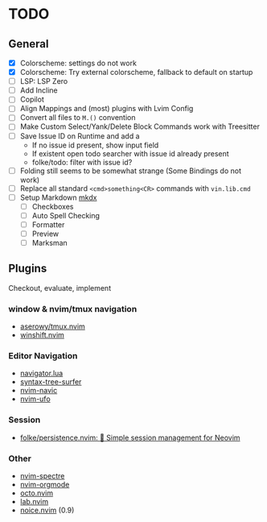 # TODO

## General

- [x] Colorscheme: settings do not work
- [x] Colorscheme: Try external colorscheme, fallback to default on startup
- [ ] LSP: LSP Zero
- [ ] Add Incline
- [ ] Copilot
- [ ] Align Mappings and (most) plugins with Lvim Config
- [ ] Convert all files to `M.()` convention
- [ ] Make Custom Select/Yank/Delete Block Commands work with Treesitter
- [ ] Save Issue ID on Runtime and add a
  - If no issue id present, show input field
  - If existent open todo searcher with issue id already present
  - folke/todo: filter with issue id?
- [ ] Folding still seems to be somewhat strange (Some Bindings do not work)
- [ ] Replace all standard `<cmd>something<CR>` commands with `vin.lib.cmd`
- [ ] Setup Markdown [mkdx](https://github.com/SidOfc/mkdx)
  - [ ] Checkboxes
  - [ ] Auto Spell Checking
  - [ ] Formatter
  - [ ] Preview
  - [ ] Marksman

## Plugins

Checkout, evaluate, implement

### window & nvim/tmux navigation

- [aserowy/tmux.nvim](https://github.com/aserowy/tmux.nvim)
- [winshift.nvim](https://github.com/sindrets/winshift.nvim)

### Editor Navigation

- [navigator.lua](https://github.com/ray-x/navigator.lua)
- [syntax-tree-surfer](https://github.com/ziontee113/syntax-tree-surfer)
- [nvim-navic](https://github.com/SmiteshP/nvim-navic)
- [nvim-ufo](https://github.com/kevinhwang91/nvim-ufo)

### Session

- [folke/persistence.nvim: 💾 Simple session management for Neovim](https://github.com/folke/persistence.nvim)

### Other

- [nvim-spectre](https://github.com/nvim-pack/nvim-spectre)
- [nvim-orgmode](https://github.com/nvim-orgmode/orgmode)
- [octo.nvim](https://github.com/pwntester/octo.nvim)
- [lab.nvim](https://github.com/0x100101/lab.nvim)
- [noice.nvim](https://github.com/folke/noice.nvim) (0.9)
